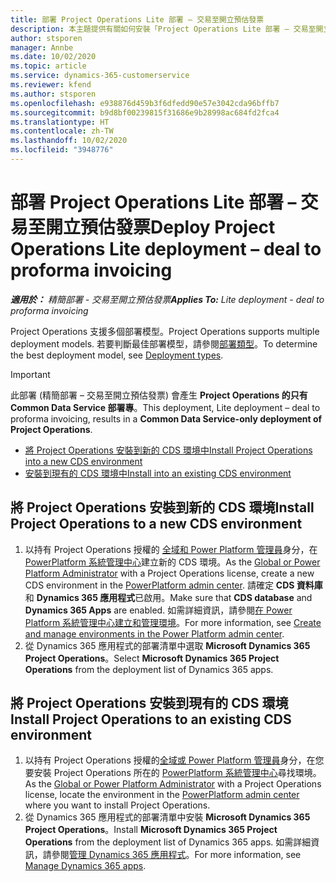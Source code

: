 ```yaml
---
title: 部署 Project Operations Lite 部署 – 交易至開立預估發票
description: 本主題提供有關如何安裝「Project Operations Lite 部署 – 交易至開立預估發票」的資訊。
author: stsporen
manager: Annbe
ms.date: 10/02/2020
ms.topic: article
ms.service: dynamics-365-customerservice
ms.reviewer: kfend
ms.author: stsporen
ms.openlocfilehash: e938876d459b3f6dfedd90e57e3042cda96bffb7
ms.sourcegitcommit: b9d8bf00239815f31686e9b28998ac684fd2fca4
ms.translationtype: HT
ms.contentlocale: zh-TW
ms.lasthandoff: 10/02/2020
ms.locfileid: "3948776"
---
```

# <a name="deploy-project-operations-lite-deployment--deal-to-proforma-invoicing"></a><span data-ttu-id="195d5-103">部署 Project Operations Lite 部署 – 交易至開立預估發票</span><span class="sxs-lookup"><span data-stu-id="195d5-103">Deploy Project Operations Lite deployment – deal to proforma invoicing</span></span>

<span data-ttu-id="195d5-104">_**適用於：** 精簡部署 - 交易至開立預估發票_</span><span class="sxs-lookup"><span data-stu-id="195d5-104">_**Applies To:** Lite deployment - deal to proforma invoicing_</span></span>

<span data-ttu-id="195d5-105">Project Operations 支援多個部署模型。</span><span class="sxs-lookup"><span data-stu-id="195d5-105">Project Operations supports multiple deployment models.</span></span> <span data-ttu-id="195d5-106">若要判斷最佳部署模型，請參閱[部署類型](determine-deployment-type.md)。</span><span class="sxs-lookup"><span data-stu-id="195d5-106">To determine the best deployment model, see [Deployment types](determine-deployment-type.md).</span></span>


> [!IMPORTANT]
> <span data-ttu-id="195d5-107">此部署 (精簡部署 – 交易至開立預估發票) 會產生 **Project Operations 的只有 Common Data Service 部署專**。</span><span class="sxs-lookup"><span data-stu-id="195d5-107">This deployment, Lite deployment – deal to proforma invoicing, results in a **Common Data Service-only deployment of Project Operations**.</span></span>

- [<span data-ttu-id="195d5-108">將 Project Operations 安裝到新的 CDS 環境中</span><span class="sxs-lookup"><span data-stu-id="195d5-108">Install Project Operations into a new CDS environment</span></span>](#new)
- [<span data-ttu-id="195d5-109">安裝到現有的 CDS 環境中</span><span class="sxs-lookup"><span data-stu-id="195d5-109">Install into an existing CDS environment</span></span>](#existing)



## <a name="install-project-operations-to-a-new-cds-environment"></a><a name="new"></a><span data-ttu-id="195d5-110">將 Project Operations 安裝到新的 CDS 環境</span><span class="sxs-lookup"><span data-stu-id="195d5-110">Install Project Operations to a new CDS environment</span></span>

1. <span data-ttu-id="195d5-111">以持有 Project Operations 授權的 [全域和 Power Platform 管理員](https://docs.microsoft.com/power-platform/admin/global-service-administrators-can-administer-without-license)身分，在 [PowerPlatform 系統管理中心](https://admin.powerplatform.com)建立新的 CDS 環境。</span><span class="sxs-lookup"><span data-stu-id="195d5-111">As the [Global or Power Platform Administrator](https://docs.microsoft.com/power-platform/admin/global-service-administrators-can-administer-without-license) with a Project Operations license, create a new CDS environment in the [PowerPlatform admin center](https://admin.powerplatform.com).</span></span> <span data-ttu-id="195d5-112">請確定 **CDS 資料庫**和 **Dynamics 365 應用程式**已啟用。</span><span class="sxs-lookup"><span data-stu-id="195d5-112">Make sure that **CDS database** and **Dynamics 365 Apps** are enabled.</span></span> <span data-ttu-id="195d5-113">如需詳細資訊，請參閱[在 Power Platform 系統管理中心建立和管理環境](https://docs.microsoft.com/power-platform/admin/create-environment#create-an-environment-in-the-power-platform-admin-center)。</span><span class="sxs-lookup"><span data-stu-id="195d5-113">For more information, see [Create and manage environments in the Power Platform admin center](https://docs.microsoft.com/power-platform/admin/create-environment#create-an-environment-in-the-power-platform-admin-center).</span></span>
2. <span data-ttu-id="195d5-114">從 Dynamics 365 應用程式的部署清單中選取 **Microsoft Dynamics 365 Project Operations**。</span><span class="sxs-lookup"><span data-stu-id="195d5-114">Select **Microsoft Dynamics 365 Project Operations** from the deployment list of Dynamics 365 apps.</span></span>


## <a name="install-project-operations-to-an-existing-cds-environment"></a><a name="existing"></a><span data-ttu-id="195d5-115">將 Project Operations 安裝到現有的 CDS 環境</span><span class="sxs-lookup"><span data-stu-id="195d5-115">Install Project Operations to an existing CDS environment</span></span>

1. <span data-ttu-id="195d5-116">以持有 Project Operations 授權的[全域或 Power Platform 管理員](https://docs.microsoft.com/power-platform/admin/global-service-administrators-can-administer-without-license)身分，在您要安裝 Project Operations 所在的 [PowerPlatform 系統管理中心](https://admin.powerplatform.com)尋找環境。</span><span class="sxs-lookup"><span data-stu-id="195d5-116">As the [Global or Power Platform Administrator](https://docs.microsoft.com/power-platform/admin/global-service-administrators-can-administer-without-license) with a Project Operations license, locate the environment in the [PowerPlatform admin center](https://admin.powerplatform.com) where you want to install Project Operations.</span></span>
2. <span data-ttu-id="195d5-117">從 Dynamics 365 應用程式的部署清單中安裝 **Microsoft Dynamics 365 Project Operations**。</span><span class="sxs-lookup"><span data-stu-id="195d5-117">Install **Microsoft Dynamics 365 Project Operations** from the deployment list of Dynamics 365 apps.</span></span> <span data-ttu-id="195d5-118">如需詳細資訊，請參閱[管理 Dynamics 365 應用程式](https://docs.microsoft.com/power-platform/admin/manage-apps)。</span><span class="sxs-lookup"><span data-stu-id="195d5-118">For more information, see [Manage Dynamics 365 apps](https://docs.microsoft.com/power-platform/admin/manage-apps).</span></span>


